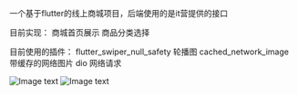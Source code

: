 一个基于flutter的线上商城项目，后端使用的是it营提供的接口

目前实现：
商城首页展示
商品分类选择

目前使用的插件：
flutter_swiper_null_safety 轮播图
cached_network_image 带缓存的网络图片
dio 网络请求

![Image text](https://raw.githubusercontent.com/wzw19951125/screenshot/main/Screenshot_20220413-214121.png)
![Image text](https://raw.githubusercontent.com/wzw19951125/screenshot/main/Screenshot_20220413-215304.png)
